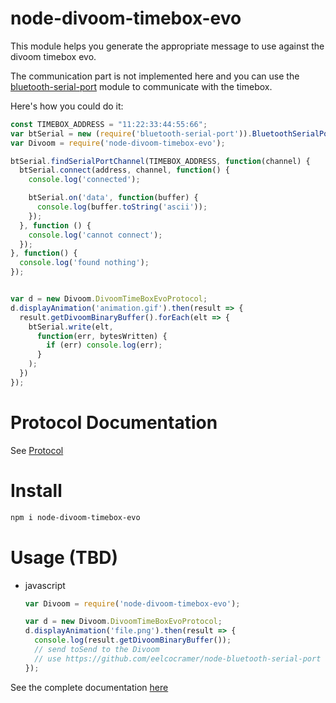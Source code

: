 # node-divoom-timebox-evo

This module helps you generate the appropriate message to use against the divoom timebox evo.

The communication part is not implemented here and you can use the [bluetooth-serial-port](https://github.com/eelcocramer/node-bluetooth-serial-port) module to communicate with the timebox.

Here's how you could do it:
```js
const TIMEBOX_ADDRESS = "11:22:33:44:55:66";
var btSerial = new (require('bluetooth-serial-port')).BluetoothSerialPort();
var Divoom = require('node-divoom-timebox-evo');

btSerial.findSerialPortChannel(TIMEBOX_ADDRESS, function(channel) {
  btSerial.connect(address, channel, function() {
    console.log('connected');

    btSerial.on('data', function(buffer) {
      console.log(buffer.toString('ascii'));
    });
  }, function () {
    console.log('cannot connect');
  });
}, function() {
  console.log('found nothing');
});


var d = new Divoom.DivoomTimeBoxEvoProtocol;
d.displayAnimation('animation.gif').then(result => {
  result.getDivoomBinaryBuffer().forEach(elt => {
    btSerial.write(elt,
      function(err, bytesWritten) {
        if (err) console.log(err);
      }
    );
  })
});

```

# Protocol Documentation

See [Protocol](PROTOCOL.md)

# Install

```sh
npm i node-divoom-timebox-evo
```

# Usage (TBD)

* javascript
  ```js
  var Divoom = require('node-divoom-timebox-evo');

  var d = new Divoom.DivoomTimeBoxEvoProtocol;
  d.displayAnimation('file.png').then(result => {
    console.log(result.getDivoomBinaryBuffer());
    // send toSend to the Divoom
    // use https://github.com/eelcocramer/node-bluetooth-serial-port
  });
  ```

See the complete documentation [here](https://romrider.github.io/divoom-timebox-evo/docs/)
